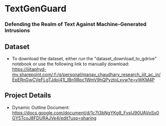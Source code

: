 # TextGenGuard
### Defending the Realm of Text Against Machine-Generated Intrusions

## Dataset

- To download the dataset, either run the "dataset_download_to_gdrive" notebook or use the following link to manually download: https://iiitaphyd-my.sharepoint.com/:f:/g/personal/manav_chaudhary_research_iiit_ac_in/EpERnGwCVeFLgTJdoj41l_IBn1lRpc1WmV9hQPyztoLxvw?e=vWKM4P

## Project Details

- Dynamic Outline Document: https://docs.google.com/document/d/1c7t3bNgYKg8_FvsIJ90UAVoSx0GY5TcoJ8FDURAJVe4/edit?usp=sharing

